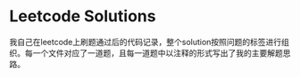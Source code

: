 # Leetcode Solutions
我自己在leetcode上刷题通过后的代码记录，整个solution按照问题的标签进行组织。每一个文件对应了一道题，且每一道题中以注释的形式写出了我的主要解题思路。